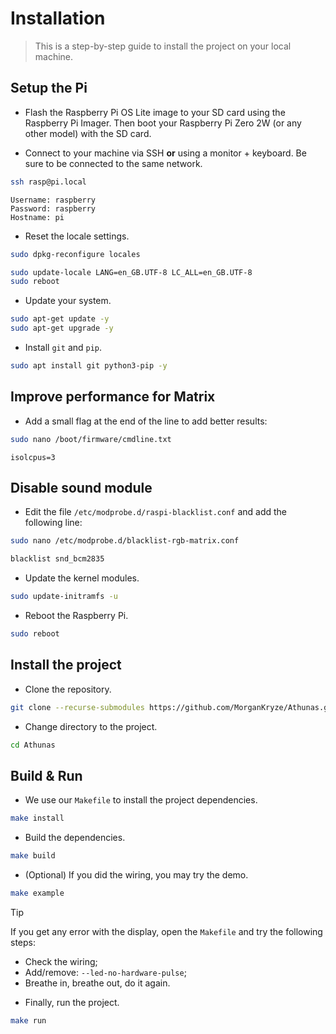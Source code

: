 # Installation

> This is a step-by-step guide to install the project on your local machine.

## Setup the Pi

- Flash the Raspberry Pi OS Lite image to your SD card using the Raspberry Pi Imager. Then boot your Raspberry Pi Zero 2W (or any other model) with the SD card.

- Connect to your machine via SSH **or** using a monitor + keyboard. Be sure to be connected to the same network.

```bash
ssh rasp@pi.local
```

```plaintext
Username: raspberry
Password: raspberry
Hostname: pi
```

- Reset the locale settings.

```bash
sudo dpkg-reconfigure locales
```

```bash
sudo update-locale LANG=en_GB.UTF-8 LC_ALL=en_GB.UTF-8
sudo reboot
```

- Update your system.

```bash
sudo apt-get update -y
sudo apt-get upgrade -y
```

- Install `git` and `pip`.

```bash
sudo apt install git python3-pip -y
```

## Improve performance for Matrix

- Add a small flag at the end of the line to add better results:

```bash
sudo nano /boot/firmware/cmdline.txt
```

```plaintext
isolcpus=3
```

## Disable sound module

- Edit the file `/etc/modprobe.d/raspi-blacklist.conf` and add the following line:

```bash
sudo nano /etc/modprobe.d/blacklist-rgb-matrix.conf
```

```bash
blacklist snd_bcm2835
```

- Update the kernel modules.

```bash
sudo update-initramfs -u
```

- Reboot the Raspberry Pi.

```bash
sudo reboot
```

## Install the project

- Clone the repository.

```bash
git clone --recurse-submodules https://github.com/MorganKryze/Athunas.git
```

- Change directory to the project.

```bash
cd Athunas
```

## Build & Run

- We use our `Makefile` to install the project dependencies.

```bash
make install
```

- Build the dependencies.

```bash
make build
```

- (Optional) If you did the wiring, you may try the demo.

```bash
make example
```

> [!TIP]
> If you get any error with the display, open the `Makefile` and try the following steps:
>
> - Check the wiring;
> - Add/remove: `--led-no-hardware-pulse`;
> - Breathe in, breathe out, do it again.

- Finally, run the project.

```bash
make run
```
